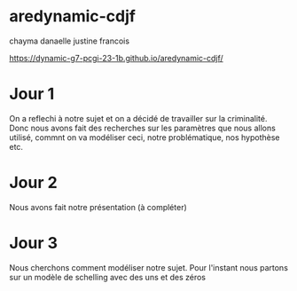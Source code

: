 # aredynamic-cdjf
chayma danaelle justine francois


https://dynamic-g7-pcgi-23-1b.github.io/aredynamic-cdjf/

# Jour  1
On a reflechi à notre sujet et on a décidé de travailler sur la criminalité. Donc nous avons fait des recherches sur les paramètres que nous allons utilisé, commnt on va modéliser ceci, notre problématique, nos hypothèse etc.
# Jour 2
Nous avons fait notre présentation (à compléter)
# Jour 3
Nous cherchons comment modéliser notre sujet. Pour l'instant nous partons sur un modèle de schelling avec des uns et des zéros
